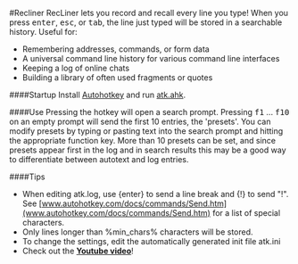 #Recliner
RecLiner lets you record and recall every line you type! When you press <kbd>enter</kbd>, <kbd>esc</kbd>, or <kbd>tab</kbd>, the line just typed will be stored in a searchable history. Useful for:
* Remembering addresses, commands, or form data
* A universal command line history for various command line interfaces
* Keeping a log of online chats
* Building a library of often used fragments or quotes

####Startup
Install [Autohotkey](http://www.autohotkey.com/) and run [atk.ahk](https://github.com/q335r49/Autotextkeeper/raw/master/atk.ahk).

####Use
Pressing the hotkey will open a search prompt. Pressing <kbd>f1</kbd> ... <kbd>f10</kbd> on an empty prompt will send the first 10 entries, the 'presets'. You can modify presets by typing or pasting text into the search prompt and hitting the appropriate function key. More than 10 presets can be set, and since presets appear first in the log and in search results this may be a good way to differentiate between autotext and log entries.

####Tips
* When editing atk.log, use {enter} to send a line break and {!} to send "!".  See [www.autohotkey.com/docs/commands/Send.htm](www.autohotkey.com/docs/commands/Send.htm) for a list of special characters.
* Only lines longer than %min_chars% characters will be stored.
* To change the settings, edit the automatically generated init file atk.ini
* Check out the **[Youtube video](https://www.youtube.com/watch?v=buHfIfkn3JM&feature=youtu.be)**!
